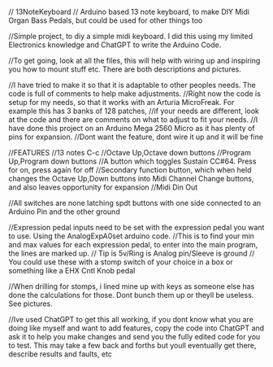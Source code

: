 // 13NoteKeyboard
// Arduino based 13 note keyboard, to make DIY Midi Organ Bass Pedals, but could be used for other things too

//Simple project, to diy a simple midi keyboard. I did this using my limited Electronics knowledge and ChatGPT to write the Arduino Code.

//To get going, look at all the files, this will help with wiring up and inspiring you how to mount stuff etc. There are both descriptions and pictures.

//I have tried to make it so that it is adaptable to other peoples needs. The code is full of comments to help make adjustments.
//Right now the code is setup for my needs, so that it works with an Arturia MicroFreak. For example this has 3 banks of 128 patches,
//if your needs are different, look at the code and there are comments on what to adjust to fit your needs.
//I have done this project on an Arduino Mega 2560 Micro as it has plenty of pins for expansion.
//Dont want the feature, dont wire it up and it will be fine

//FEATURES
//13 notes C-c
//Octave Up,Octave down buttons
//Program Up,Program down buttons
//A button which toggles Sustain CC#64. Press for on, press again for off
//Secondary function button, which when held changes the Octave Up,Down buttons into Midi Channel Change buttons, and also leaves opportunity for expansion
//Midi Din Out

//All switches are none latching spdt buttons with one side connected to an Arduino Pin and the other ground

//Expression pedal inputs need to be set with the expression pedal you want to use. Using the AnalogExpA0set arduino code.
//This is to find your min and max values for each expression pedal, to enter into the main program, the lines are marked up.
// Tip is 5v/Ring is Analog pin/Sleeve is ground
// You could use these with a stomp switch of your choice in a box or something like a EHX Cntl Knob pedal

//When drilling for stomps, i lined mine up with keys as someone else has done the calculations for those. Dont bunch them up or theyll be useless. See pictures.

//Ive used ChatGPT to get this all working, if you dont know what you are doing like myself and want to add features, copy the code into ChatGPT and ask it to help you make changes and send you the fully edited code for you to test. This may take a few back and forths but youll eventually get there, describe results and faults, etc
